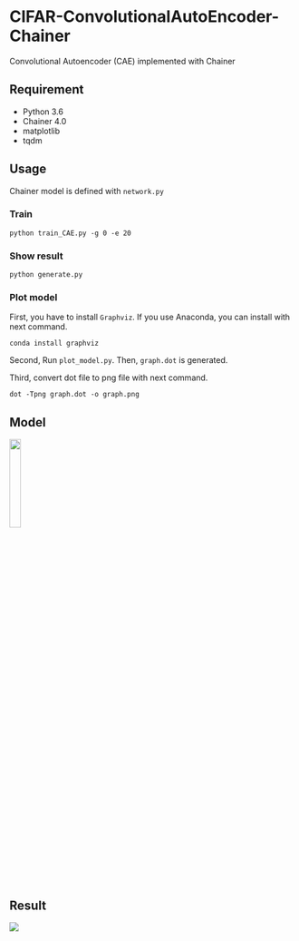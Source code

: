 # CIFAR-ConvolutionalAutoEncoder-Chainer
Convolutional Autoencoder (CAE) implemented with Chainer

## Requirement
- Python 3.6
- Chainer 4.0
- matplotlib
- tqdm

## Usage
Chainer model is defined with `network.py`
### Train
```
python train_CAE.py -g 0 -e 20
```

### Show result
```
python generate.py
```

### Plot model
First, you have to install `Graphviz`. If you use Anaconda, you can install with next command.
```
conda install graphviz
```

Second, Run `plot_model.py`. Then, `graph.dot` is generated.  

Third, convert dot file to png file with next command.
```
dot -Tpng graph.dot -o graph.png
```

## Model
<img src="https://github.com/takyamamoto/CIFAR-ConvolutionalAutoEncoder-Chainer/blob/3depth_model/graph.png" width=20%>

## Result
<img src="https://github.com/takyamamoto/CIFAR-ConvolutionalAutoEncoder-Chainer/blob/3depth_model/result.png">
